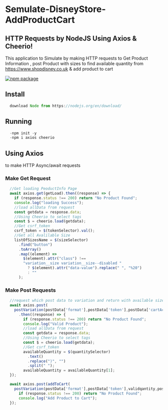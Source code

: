 # Semulate-DisneyStore-AddProductCart
## HTTP Requests by NodeJS Using Axios & Cheerio!

This application to Simulate by making HTTP requests to Get Product Information , post Product with sizes to find available quantity from https://www.shopdisney.co.uk & add product to cart

[![npm package](https://nodei.co/npm/request.png?downloads=true&downloadRank=true&stars=true)](https://nodei.co/npm/request/)

## Install
```js
  download Node from https://nodejs.org/en/download/
```
## Running
```js
  -npm init -y
  -npm i axios cheerio 
```
## Using Axios 
  to make HTTP Async/await requests
  ### Make Get Request 
  ```js
    //Get loading PeoductInfo Page
    await axios.get(getLoad).then((response) => {
      if (response.status !== 200) return "No Product Found";
      console.log("loading Success");
      //load allData from request
      const getdata = response.data;
      //Using Cheerio to select tags
      const $ = cheerio.load(getdata);
      //Get csrf_token
      csrf_token = $(tokenSelector).val();
      //Get all Avalilable Size
      listOfSizesName = $(sizeSelector)
        .find("button")
        .toArray()
        .map((element) =>
          $(element).attr("class") !==
          "variation__size variation__size--disabled "
            ? $(element).attr("data-value").replace(" ", "%20")
            : ""
        );
  ```
  ### Make Post Requests 
  ```js
    //request which post data to variation and return with available size & quantity 
    await axios.post(
      postVariation(postData['format'],postData['token'],postData['cartAction'],postData['pid'],postData['size']))
        .then((response) => {
          if (response.status !== 200) return "No Product Found";
          console.log("Valid Product");
          //load allData from request
          const getdata = response.data;
          //Using Cheerio to select tags
          const $ = cheerio.load(getdata);
          //Get csrf_token
          availableQuantity = $(quantitySelector)
            .text()
            .replace(")", "")
            .split(" ");
          availableQuantity = availableQuantity[1];
    });
  ```
  ```js
    await axios.post(addToCart(
      postVariation(postData['format'],postData['token'],validqantity,postData['pid']))).then((response) => {
        if (response.status !== 200) return "No Product Found";
        console.log("Add Product to Cart");
    });
  ```

